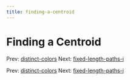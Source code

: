 ```yaml
---
title: finding-a-centroid
---
```




# Finding a Centroid

Prev: [distinct-colors](distinct-colors.md) Next:
[fixed-length-paths-i](fixed-length-paths-i.md)

Prev: [distinct-colors](distinct-colors.md) Next:
[fixed-length-paths-i](fixed-length-paths-i.md)
